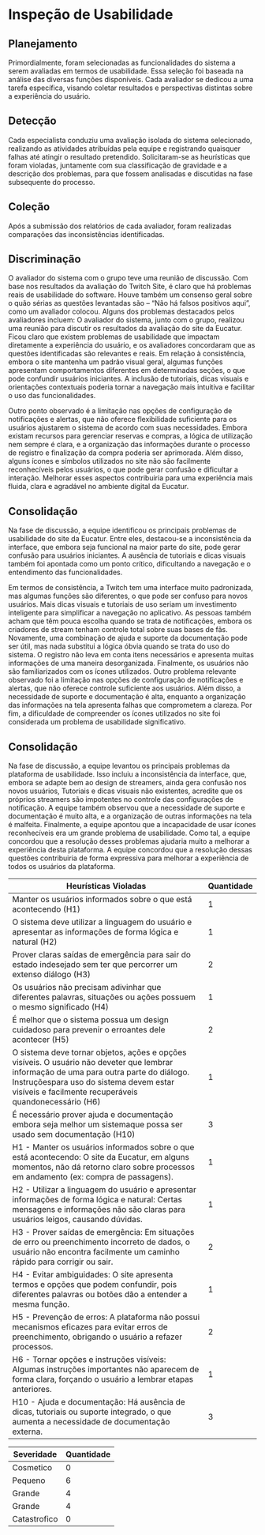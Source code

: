 # Inspeção de Usabilidade
## Planejamento
Primordialmente, foram selecionadas as funcionalidades do sistema a serem avaliadas em termos de usabilidade. Essa seleção foi baseada na análise das diversas funções disponíveis. Cada avaliador se dedicou a uma tarefa específica, visando coletar resultados e perspectivas distintas sobre a experiência do usuário.


## Detecção
Cada especialista conduziu uma avaliação isolada do sistema selecionado, realizando as atividades atribuídas pela equipe e registrando quaisquer falhas até atingir o resultado pretendido. Solicitaram-se as heurísticas que foram violadas, juntamente com sua classificação de gravidade e a descrição dos problemas, para que fossem analisadas e discutidas na fase subsequente do processo.


## Coleção
Após a submissão dos relatórios de cada avaliador, foram realizadas comparações das inconsistências identificadas.


## Discriminação 
O avaliador do sistema com o grupo teve uma reunião de discussão. Com base nos resultados da avaliação do Twitch Site, é claro que há problemas reais de usabilidade do software. Houve também um consenso geral sobre o quão sérias as questões levantadas são – “Não há falsos positivos aqui”, como um avaliador colocou. Alguns dos problemas destacados pelos avaliadores incluem:
O avaliador do sistema, junto com o grupo, realizou uma reunião para discutir os resultados da avaliação do site da Eucatur. Ficou claro que existem problemas de usabilidade que impactam diretamente a experiência do usuário, e os avaliadores concordaram que as questões identificadas são relevantes e reais. Em relação à consistência, embora o site mantenha um padrão visual geral, algumas funções apresentam comportamentos diferentes em determinadas seções, o que pode confundir usuários iniciantes. A inclusão de tutoriais, dicas visuais e orientações contextuais poderia tornar a navegação mais intuitiva e facilitar o uso das funcionalidades.

Outro ponto observado é a limitação nas opções de configuração de notificações e alertas, que não oferece flexibilidade suficiente para os usuários ajustarem o sistema de acordo com suas necessidades. Embora existam recursos para gerenciar reservas e compras, a lógica de utilização nem sempre é clara, e a organização das informações durante o processo de registro e finalização da compra poderia ser aprimorada. Além disso, alguns ícones e símbolos utilizados no site não são facilmente reconhecíveis pelos usuários, o que pode gerar confusão e dificultar a interação. Melhorar esses aspectos contribuiria para uma experiência mais fluida, clara e agradável no ambiente digital da Eucatur.

## Consolidação
Na fase de discussão, a equipe identificou os principais problemas de usabilidade do site da Eucatur. Entre eles, destacou-se a inconsistência da interface, que embora seja funcional na maior parte do site, pode gerar confusão para usuários iniciantes. A ausência de tutoriais e dicas visuais também foi apontada como um ponto crítico, dificultando a navegação e o entendimento das funcionalidades.

Em termos de consistência, a Twitch tem uma interface muito padronizada, mas algumas funções são diferentes, o que pode ser confuso para novos usuários. Mais dicas visuais e tutoriais de uso seriam um investimento inteligente para simplificar a navegação no aplicativo. As pessoas também acham que têm pouca escolha quando se trata de notificações, embora os criadores de stream tenham controle total sobre suas bases de fãs. Novamente, uma combinação de ajuda e suporte da documentação pode ser útil, mas nada substitui a lógica óbvia quando se trata do uso do sistema. O registro não leva em conta itens necessários e apresenta muitas informações de uma maneira desorganizada. Finalmente, os usuários não são familiarizados com os ícones utilizados.
Outro problema relevante observado foi a limitação nas opções de configuração de notificações e alertas, que não oferece controle suficiente aos usuários. Além disso, a necessidade de suporte e documentação é alta, enquanto a organização das informações na tela apresenta falhas que comprometem a clareza. Por fim, a dificuldade de compreender os ícones utilizados no site foi considerada um problema de usabilidade significativo.

## Consolidação
Na fase de discussão, a equipe levantou os principais problemas da plataforma de usabilidade. Isso incluiu a inconsistência da interface, que, embora se adapte bem ao design de streamers, ainda gera confusão nos novos usuários, Tutoriais e dicas visuais não existentes, acredite que os próprios streamers são impotentes no controle das configurações de notificação. A equipe também observou que a necessidade de suporte e documentação é muito alta, e a organização de outras informações na tela é malfeita. Finalmente, a equipe apontou que a incapacidade de usar ícones reconhecíveis era um grande problema de usabilidade. Como tal, a equipe concordou que a resolução desses problemas ajudaria muito a melhorar a experiência desta plataforma.
A equipe concordou que a resolução dessas questões contribuiria de forma expressiva para melhorar a experiência de todos os usuários da plataforma.

| Heurísticas Violadas                        | Quantidade |
|---------------------------------------------|------------|
| Manter os usuários informados sobre o que está acontecendo  (H1)       | 1          |
| O sistema deve utilizar a linguagem do usuário e apresentar as informações de forma lógica e natural       (H2)   | 1          |
| Prover claras saídas de emergência para sair do estado indesejado sem ter que percorrer um extenso diálogo          (H3)    | 2          |
| Os usuários não precisam adivinhar que diferentes palavras, situações ou ações possuem o mesmo significado                     (H4)     | 1          |
| É melhor que o sistema possua um design cuidadoso para prevenir o erroantes dele acontecer                           (H5) | 2          |
| O sistema deve tornar objetos, ações e opções visíveis. O usuário não deveter que lembrar informação de uma para outra parte do diálogo. Instruçõespara uso do sistema devem estar visíveis e facilmente recuperáveis quandonecessário (H6) | 1          |
| É necessário prover ajuda e documentação embora seja melhor um sistemaque possa ser usado sem documentação                            (H10) | 3          |
| H1 - Manter os usuários informados sobre o que está acontecendo: O site da Eucatur, em alguns momentos, não dá retorno claro sobre processos em andamento (ex: compra de passagens).     | 1          |
| H2 - Utilizar a linguagem do usuário e apresentar informações de forma lógica e natural: Certas mensagens e informações não são claras para usuários leigos, causando dúvidas.   | 1          |
| H3 - Prover saídas de emergência: Em situações de erro ou preenchimento incorreto de dados, o usuário não encontra facilmente um caminho rápido para corrigir ou sair.   | 2          |
| H4 - Evitar ambiguidades: O site apresenta termos e opções que podem confundir, pois diferentes palavras ou botões dão a entender a mesma função.     | 1          |
| H5 - Prevenção de erros: A plataforma não possui mecanismos eficazes para evitar erros de preenchimento, obrigando o usuário a refazer processos. | 2          |
|H6 - Tornar opções e instruções visíveis: Algumas instruções importantes não aparecem de forma clara, forçando o usuário a lembrar etapas anteriores. | 1          |
| H10 - Ajuda e documentação: Há ausência de dicas, tutoriais ou suporte integrado, o que aumenta a necessidade de documentação externa. | 3          |


| Severidade           | Quantidade |
|----------------------|------------|
| Cosmetico              | 0          |
| Pequeno                | 6          |
| Grande             | 4          |
| Grande             | 4         |
| Catastrofico                | 0          |


